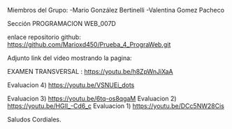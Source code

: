 Miembros del Grupo:
-Mario González Bertinelli
-Valentina Gomez Pacheco

Sección PROGRAMACION WEB_007D

enlace repositorio github: https://github.com/Marioxd450/Prueba_4_PrograWeb.git

Adjunto link del video mostrando la pagina:



EXAMEN TRANSVERSAL : https://youtu.be/h8ZpWnJiXaA

Evaluacion 4) https://youtu.be/VSNUEi_dots 


Evaluacion 3) https://youtu.be/6tq-os8qgaM
Evaluacion 2) https://youtu.be/HGlI_-Cd6_c
Evaluacion 1) https://youtu.be/DCc5NW28Cis

Saludos Cordiales.

